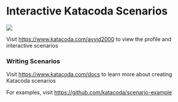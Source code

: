 # Interactive Katacoda Scenarios

[![](http://shields.katacoda.com/katacoda/avvid2000/count.svg)](https://www.katacoda.com/avvid2000 "Get your profile on Katacoda.com")

Visit https://www.katacoda.com/avvid2000 to view the profile and interactive scenarios

### Writing Scenarios
Visit https://www.katacoda.com/docs to learn more about creating Katacoda scenarios

For examples, visit https://github.com/katacoda/scenario-example
